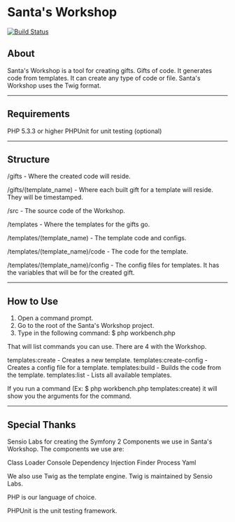 
Santa's Workshop
================

[![Build Status](https://secure.travis-ci.org/thadbryson/santas-workshop.png)](http://travis-ci.org/thadbryson/santas-workshop)


About
-----
Santa's Workshop is a tool for creating gifts. Gifts of code. It generates
code from templates. It can create any type of code or file. Santa's
Workshop uses the Twig format.

---------------------------------------------------------------------------
Requirements
------------
PHP 5.3.3 or higher
PHPUnit for unit testing (optional)

---------------------------------------------------------------------------
Structure
---------
/gifts - Where the created code will reside.

/gifts/(template_name) - Where each built gift for a template will reside.
They will be timestamped.

/src - The source code of the Workshop.

/templates - Where the templates for the gifts go.

/templates/(template_name) - The template code and configs.

/templates/(template_name)/code - The code for the template.

/templates/(template_name)/config - The config files for templates. It has
the variables that will be for the created gift.

---------------------------------------------------------------------------
How to Use
----------
1. Open a command prompt.
2. Go to the root of the Santa's Workshop project.
3. Type in the following command: $ php workbench.php

That will list commands you can use. There are 4 with the Workshop.

templates:create            - Creates a new template.
templates:create-config     - Creates a config file for a template.
templates:build             - Builds the code from the template.
templates:list              - Lists all available templates.

If you run a command (Ex: $ php workbench.php templates:create) it will
show you the arguments for the command.

---------------------------------------------------------------------------
Special Thanks
--------------
Sensio Labs for creating the Symfony 2 Components we use in Santa's
Workshop. The components we use are:

Class Loader
Console
Dependency Injection
Finder
Process
Yaml

We also use Twig as the template engine. Twig is maintained by Sensio Labs.

PHP is our language of choice.

PHPUnit is the unit testing framework.

